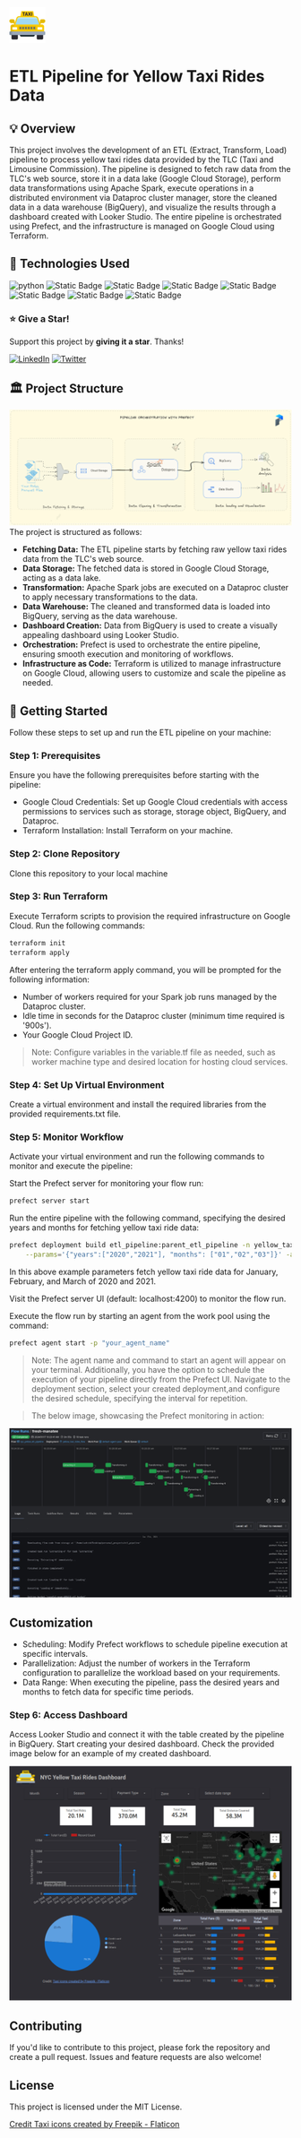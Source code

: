 <img src='taxi_img.png'>

# ETL Pipeline for Yellow Taxi Rides Data

## 💡 Overview

This project involves the development of an ETL (Extract, Transform, Load) pipeline to process yellow taxi rides data provided by the TLC (Taxi and Limousine Commission). The pipeline is designed to fetch raw data from the TLC's web source, store it in a data lake (Google Cloud Storage), perform data transformations using Apache Spark, execute operations in a distributed environment via Dataproc cluster manager, store the cleaned data in a data warehouse (BigQuery), and visualize the results through a dashboard created with Looker Studio. The entire pipeline is orchestrated using Prefect, and the infrastructure is managed on Google Cloud using Terraform.

## 🧰 Technologies Used
![python](https://img.shields.io/badge/python-3.9.17-yellow)
![Static Badge](https://img.shields.io/badge/prefect-2.14.22-lightblue)
![Static Badge](https://img.shields.io/badge/spark-3.5.0-red)
![Static Badge](https://img.shields.io/badge/terraform-1.6.6-purple)
![Static Badge](https://img.shields.io/badge/Cloud-Storage-blue)
![Static Badge](https://img.shields.io/badge/Big-Query-blue)
![Static Badge](https://img.shields.io/badge/Dataproc-blue)
![Static Badge](https://img.shields.io/badge/licence-mit-green)

### :star: Give a Star! 

Support this project by **giving it a star**. Thanks!

[![LinkedIn](https://img.shields.io/badge/linkedin-%230077B5.svg?style=for-the-badge&logo=linkedin&logoColor=white)](https://www.linkedin.com/in/ashish-goyal-00/)
[![Twitter](https://img.shields.io/badge/Twitter-1DA1F2?style=for-the-badge&logo=twitter&logoColor=white)](https://twitter.com/modifiededition)

   
## 🏛️ Project Structure
<img src='ETL_architecture.png'>
The project is structured as follows:

- **Fetching Data:** The ETL pipeline starts by fetching raw yellow taxi rides data from the TLC's web source.
- **Data Storage:** The fetched data is stored in Google Cloud Storage, acting as a data lake.
- **Transformation:** Apache Spark jobs are executed on a Dataproc cluster to apply necessary transformations to the data.
- **Data Warehouse:** The cleaned and transformed data is loaded into BigQuery, serving as the data warehouse.
- **Dashboard Creation:** Data from BigQuery is used to create a visually appealing dashboard using Looker Studio.
- **Orchestration:** Prefect is used to orchestrate the entire pipeline, ensuring smooth execution and monitoring of workflows.
- **Infrastructure as Code:** Terraform is utilized to manage infrastructure on Google Cloud, allowing users to customize and scale the pipeline as needed.


## 🚀 Getting Started

Follow these steps to set up and run the ETL pipeline on your machine:

### Step 1: Prerequisites

Ensure you have the following prerequisites before starting with the pipeline:

- Google Cloud Credentials: Set up Google Cloud credentials with access permissions to services such as storage, storage object, BigQuery, and Dataproc.
- Terraform Installation: Install Terraform on your machine.

### Step 2: Clone Repository

Clone this repository to your local machine

### Step 3: Run Terraform

Execute Terraform scripts to provision the required infrastructure on Google Cloud. Run the following commands:
```bash
terraform init
terraform apply
```

After entering the terraform apply command, you will be prompted for the following information:
- Number of workers required for your Spark job runs managed by the Dataproc cluster.
- Idle time in seconds for the Dataproc cluster (minimum time required is '900s').
- Your Google Cloud Project ID.

> Note: Configure variables in the variable.tf file as needed, such as worker machine type and desired location for hosting cloud services.

### Step 4: Set Up Virtual Environment

Create a virtual environment and install the required libraries from the provided requirements.txt file.

### Step 5: Monitor Workflow

Activate your virtual environment and run the following commands to monitor and execute the pipeline:

Start the Prefect server for monitoring your flow run:

```bash
prefect server start
```
Run the entire pipeline with the following command, specifying the desired years and months for fetching yellow taxi ride data:

```bash
prefect deployment build etl_pipeline:parent_etl_pipeline -n yellow_taxi_rides_flow \
    --params='{"years":["2020","2021"], "months": ["01","02","03"]}' -a
```
In this above example parameters fetch yellow taxi ride data for January, February, and March of 2020 and 2021.

Visit the Prefect server UI (default: localhost:4200) to monitor the flow run.

Execute the flow run by starting an agent from the work pool using the command:

```bash
prefect agent start -p "your_agent_name"
```
> Note: The agent name and command to start an agent will appear on your terminal. Additionally, you have the option to schedule the execution of your pipeline directly from the Prefect UI. Navigate to the deployment section, select your created deployment,and configure the desired schedule, specifying the interval for repetition.

> The below image, showcasing the Prefect monitoring in action:
<img src="flow_image.png">

## Customization

- Scheduling: Modify Prefect workflows to schedule pipeline execution at specific intervals.
- Parallelization: Adjust the number of workers in the Terraform configuration to parallelize the workload based on your requirements.
- Data Range: When executing the pipeline, pass the desired years and months to fetch data for specific time periods.

### Step 6: Access Dashboard

Access Looker Studio and connect it with the table created by the pipeline in BigQuery. Start creating your desired dashboard. Check the provided image below for an example of my created dashboard.

<img src="dashboard_image.png">

## Contributing

If you'd like to contribute to this project, please fork the repository and create a pull request. Issues and feature requests are also welcome!

## License
This project is licensed under the MIT License.

<a href="https://www.flaticon.com/free-icons/taxi" title="taxi icons">Credit Taxi icons created by Freepik - Flaticon</a>
